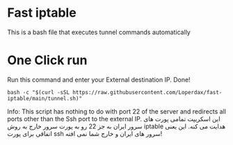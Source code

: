 # Fast iptable
This is a bash file that executes tunnel commands automatically

# One Click run
Run this command and enter your External destination IP. Done!
```
bash -c "$(curl -sSL https://raw.githubusercontent.com/Loperdax/fast-iptable/main/tunnel.sh)"
```
Info:
  This script has nothing to do with port 22 of the server and redirects all ports other than the Ssh port to the external IP.
  این اسکریپت تمامی پورت های سرور ایران به جز 22 رو به پورت سرور خارج به روش iptable هدایت می کنه.
  این یعنی اتفاقی برای پورت ssh سرور های ایران و خارج شما نمی افته!
